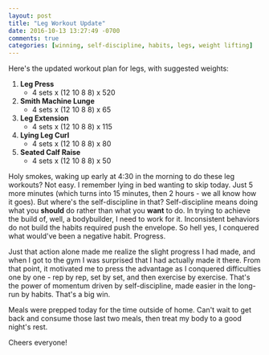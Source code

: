```yaml
---
layout: post
title: "Leg Workout Update"
date: 2016-10-13 13:27:49 -0700
comments: true
categories: [winning, self-discipline, habits, legs, weight lifting]
---
```


Here's the updated workout plan for legs, with suggested weights:

1. **Leg Press**
    - 4 sets x (12 10 8 8) x 520
2. **Smith Machine Lunge**
    - 4 sets x (12 10 8 8) x 65
3. **Leg Extension**
    - 4 sets x (12 10 8 8) x 115
4. **Lying Leg Curl**
    - 4 sets x (12 10 8 8) x 80
5. **Seated Calf Raise**
    - 4 sets x (12 10 8 8) x 50

Holy smokes, waking up early at 4:30 in the morning to do these leg workouts? Not easy. I remember lying in bed wanting to skip today. Just 5 more minutes (which turns into 15 minutes, then 2 hours - we all know how it goes). But where's the self-discipline in that? Self-discipline means doing what you **should** do rather than what you **want** to do. In trying to achieve the build of, well, a bodybuilder, I need to work for it. Inconsistent behaviors do not build the habits required push the envelope. So hell yes, I conquered what would've been a negative habit. Progress.

Just that action alone made me realize the slight progress I had made, and when I got to the gym I was surprised that I had actually made it there. From that point, it motivated me to press the advantage as I conquered difficulties one by one - rep by rep, set by set, and then exercise by exercise. That's the power of momentum driven by self-discipline, made easier in the long-run by habits. That's a big win.

Meals were prepped today for the time outside of home. Can't wait to get back and consume those last two meals, then treat my body to a good night's rest.

Cheers everyone!
